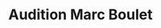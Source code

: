 ---
title: "Audition Marc Boulet"
url: /le-perreux-sur-marne/audition-marc-boulet/
shop: les appareils auditifs
---